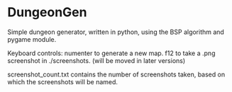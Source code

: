 # DungeonGen
Simple dungeon generator, written in python, using the BSP algorithm and pygame module.

Keyboard controls:
  numenter to generate a new map.
  f12 to take a .png screenshot in ./screenshots. (will be moved in later versions)
 
screenshot_count.txt contains the number of screenshots taken, based on which the screenshots will be named.
